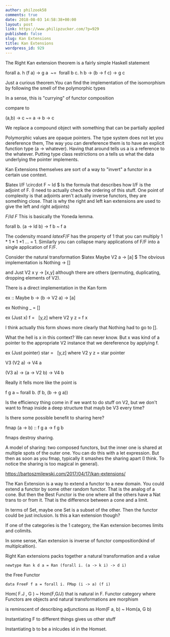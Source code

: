 ```yaml
---
author: philzook58
comments: true
date: 2018-08-03 14:58:38+00:00
layout: post
link: https://www.philipzucker.com/?p=929
published: false
slug: Kan Extensions
title: Kan Extensions
wordpress_id: 929
---
```


The Right Kan extension theorem is a fairly simple Haskell statement

forall a. h (f a) -> g a  ~=  forall b c. h b -> (b -> f c) -> g c

Just a curious theorem.You can find the implementation of the isomorphism by following the smell of the polymorphic types

In a sense, this is "currying" of functor composition

compare to

(a,b) -> c ~= a -> b -> c

We replace a compound object with something that can be partially applied



Polymorphic values are opaque pointers. The type system does not let you dereference them, The way you can dereference them is to have an explicit function type (a -> whatever). Having that around tells us a is a reference to the whatever. Putting type class restrictions on a tells us what the data underlying the pointer implements.



Kan Extensions themselves are sort of a way to "invert" a functor in a certain use context.

$latex I/F \circdot F ~ Id $ Is the formula that describes how I/F is the adjoint of F. (I need to actually check the ordering of this stuff. One point of complexity is that adjoints aren't actually inverse functors, they are something close. That is why the right and left kan extensions are used to give the left and right adjoints)

$F/Id ~ F$ This is basically the Yoneda lemma.

forall b. (a -> Id b) -> f b ~ f a

The codensity moand $latex F/F$ has the property of 1 that you can multiply 1 * 1 * 1 *1 ... = 1. Similarly you can collapse many applications of F/F into a single application of F/F.





Consider the natural transformation $latex Maybe V2 a -> [a] $ The obvious implementation is Nothing -> []

and Just V2 x y -> [x,y] although there are others (permuting, duplicating, dropping elements of V2).

There is a direct implementation in the Kan form

ex :: Maybe b -> (b -> V2 a) -> [a]

ex Nothing _ = []

ex (Just x) f =   [y,z] where V2 y z = f x

I think actually this form shows more clearly that Nothing had to go to [].

What the hell is x in this context? We can never know. But x was kind of a pointer to the appropriate V2 instance that we dereference by applying f.

ex (Just pointer) star =   [y,z] where V2 y z = star pointer

V3 (V2 a) -> V4 a

(V3 a) -> (a -> V2 b) -> V4 b



Really it fells more like the point is

f g a ~ forall b. (f b, (b -> g a))



Is the efficiency thing come in if we want to do stuff on V2, but we don't want to fmap inside a deep structure that mayb be V3 every time?

Is there some possible benefit to sharing here?

fmap (a -> b) :: f g a -> f g b

fmaps destroy sharing.

A model of sharing: two composed functors, but the inner one is shared at multiple spots of the outer one. You can do this with a let expression. But then as soon as you fmap, typically it smashes the sharing apart (I think. To notice the sharing is too magical in general).



https://bartoszmilewski.com/2017/04/17/kan-extensions/

The Kan Extension is a way to extend a functor to a new domain. You could extend a functor by some other random functor. That is the analog of a cone. But then the Best Functor is the one where all the others have a Nat trans to or from it. That is the difference between a cone and a limit.

In terms of Set, maybe one Set is a subset of the other. Then the functor could be just inclusion. Is this a kan extension though?



If one of the categories is the 1 category, the Kan extension becomes limits and colimits.

In some sense, Kan extension is inverse of functor composition(kind of multiplcaltion).



Right Kan extensions packs together a natural transformation and a value

    
    newtype Ran k d a = Ran (forall i. (a -> k i) -> d i)




the Free Functor

    
    data FreeF f a = forall i. FMap (i -> a) (f i)






Hom( F.J , G ) ~ Hom(F,G/J) that is natural in F. Functor category where Functors are objects and natural transformations are morphism

is reminscent of describing adjunctions as Hom(F a, b) ~ Hom(a, G b)

Instantiating F to different things gives us other stuff

Instantiating b to be a inlcudes id in the Homset.
